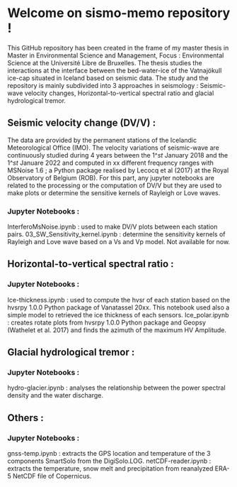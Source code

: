 # Welcome on sismo-memo repository !

This GitHub repository has been created in the frame of my master thesis in Master in Environmental Science and Management, Focus : Environmental Science at the Université Libre de Bruxelles. 
The thesis studies the interactions at the interface between the bed-water-ice of the Vatnajökull ice-cap situated in Iceland based on seismic data. The study and the repository is mainly subdivided into 3 approaches in seismology : Seismic-wave velocity changes, Horizontal-to-vertical spectral ratio and glacial hydrological tremor.

## Seismic velocity change (DV/V) :

The data are provided by the permanent stations of the Icelandic Meteorological Office (IMO). The velocity variations of seismic-wave are continuously studied during 4 years between the 1^$st$ January 2018 and the 1^$st$ Januare 2022 and computed in xx different frequency ranges with MSNoise 1.6 ; a Python package realised by Lecocq et al (2017) at the Royal Observatory of Belgium (ROB). For this part, any jupyter notebooks are related to the processing or the computation of DV/V but they are used to make plots or determine the sensitive kernels of Rayleigh or Love waves.

### Jupyter Notebooks :

InterferoMsNoise.ipynb : used to make DV/V plots between each station pairs.
03_SW_Sensitivity_kernel.ipynb : determine the sensitivity kernels of Rayleigh and Love wave based on a Vs and Vp model. Not available for now.

## Horizontal-to-vertical spectral ratio :

### Jupyter Notebooks :

Ice-thickness.ipynb : used to compute the hvsr of each station based on the hvsrpy 1.0.0 Python package of Vanatassel 20xx. This notebook used also a simple model to retrieved the ice thickness of each sensors.
Ice_polar.ipynb : creates rotate plots from hvsrpy 1.0.0 Python package and Geopsy (Wathelet et al. 2017) and finds the azimuth of the maximum HV Amplitude.

## Glacial hydrological tremor :

### Jupyter Notebooks :

hydro-glacier.ipynb : analyses the relationship between the power spectral density and the water discharge.

## Others :

### Jupyter Notebooks :

gnss-temp.ipynb : extracts the GPS location and temperature of the 3 components SmartSolo from the DigiSolo.LOG.
netCDF-reader.ipynb : extracts the temperature, snow melt and precipitation from reanalyzed ERA-5 NetCDF file of Copernicus. 
